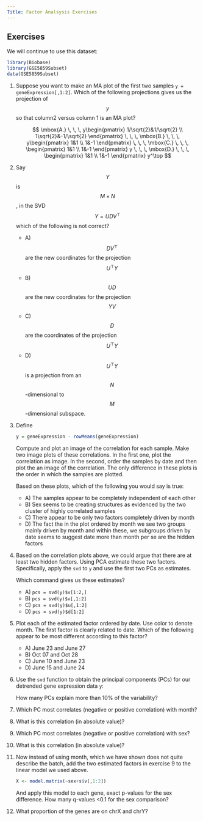 ```yaml
---
Title: Factor Analsysis Exercises
---
```


## Exercises

We will continue to use this dataset:

```r
library(Biobase)
library(GSE5859Subset)
data(GSE5859Subset)
```

1. Suppose you want to make an MA plot of the first two samples `y = geneExpression[,1:2]`. Which of the following projections gives us the projection of $$y$$ so that column2 versus column 1 is an MA plot?

    $$
    \mbox{A.} \, \, \,
    y\begin{pmatrix}
    1/\sqrt{2}&1/\sqrt{2} \\ 
    1\sqrt{2}&-1/\sqrt{2}
    \end{pmatrix} \,  \, \,
    \mbox{B.} \, \, \, y\begin{pmatrix} 
    1&1 \\ 
    1&-1
    \end{pmatrix}  \, \, \,
    \mbox{C.} \, \, \, 
    \begin{pmatrix} 
    1&1 \\ 
    1&-1
    \end{pmatrix} y \, \, \,
    \mbox{D.} \, \, \,
    \begin{pmatrix} 
    1&1 \\ 
    1&-1
    \end{pmatrix} y^\top
    $$



2. Say $$Y$$ is $$M \times N$$, in the SVD $$Y=UDV^\top$$ which of the following is not correct?

    - A) $$DV^\top$$ are the new coordinates for the projection $$U^\top Y$$
    - B) $$UD$$ are the new coordinates for the projection $$YV$$
    - C) $$D$$ are the coordinates of the projection $$U^\top Y$$
    - D) $$U^\top Y$$ is a projection from an $$N$$-dimensional to $$M$$-dimensional subspace.  



3. Define

    
    ```r
    y = geneExpression - rowMeans(geneExpression)
    ```

    Compute and plot an image of the correlation for each sample. Make two image plots of these correlations. In the first one, plot the correlation as image. In the second, order the samples by date and then plot the an image of the correlation. The only difference in these plots is the order in which the samples are plotted.

    Based on these plots, which of the following you would say is true:
    - A) The samples appear to be completely independent of each other
    - B) Sex seems to be creating structures as evidenced by the two cluster of highly correlated samples
    - C) There appear to be only two factors completely driven by month
    - D) The fact the in the plot ordered by month we see two groups mainly driven by month and within these, we subgroups driven by date seems to suggest date more than month per se are the hidden factors



4. Based on the correlation plots above, we could argue that there are at least two hidden factors. Using PCA estimate these two factors. Specifically, apply the `svd` to `y` and use the first two PCs as estimates.

    Which command gives us these estimates?

    - A) `pcs = svd(y)$v[1:2,]`
    - B) `pcs = svd(y)$v[,1:2]`
    - C) `pcs = svd(y)$u[,1:2]`
    - D) `pcs = svd(y)$d[1:2]`



5. Plot each of the estimated factor ordered by date. Use color to denote month. The first factor is clearly related to date. 
Which of the following appear to be most different according to this factor?
    - A) June 23 and June 27
    - B) Oct 07 and Oct 28
    - C) June 10 and June 23
    - D) June 15 and June 24



6. Use the `svd` function to obtain the principal components (PCs) for our detrended gene expression data `y`:

    How many PCs explain more than 10% of the variability?




7. Which PC most correlates (negative or positive correlation) with month? 


8. What is this correlation  (in absolute value)?



9. Which PC most correlates (negative or positive correlation) with sex? 


10. What is this correlation  (in absolute value)?


11. Now instead of using month, which we have shown does not quite describe the batch,  add the two estimated factors in exercise 9 to the linear model we used above.

    
    ```r
    X <- model.matrix(~sex+s$v[,1:2])
    ```

    And apply this model to each gene, exact p-values for the sex difference.  How many q-values <0.1 for the sex comparison?
	


12. What proportion of the genes are on chrX and chrY?


